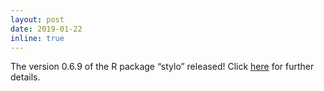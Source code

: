```yaml
---
layout: post
date: 2019-01-22
inline: true
---
```


The version 0.6.9 of the R package “stylo” released! Click [here](https://github.com/computationalstylistics/stylo) for further details.
